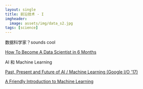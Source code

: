 ```yaml
---
layout: single
title: 前沿技术 - I
imgheader:
  image: assets/img/data_s2.jpg
tags: [science]
---
```


数据科学家？sounds cool

[How To Become A Data Scientist in 6 Months](https://www.youtube.com/watch?v=aio6wCCwHSc)

AI 和 Machine Learning

[Past, Present and Future of AI / Machine Learning (Google I/O '17)](https://www.youtube.com/watch?v=0ueamFGdOpA)

[A Friendly Introduction to Machine Learning](https://www.youtube.com/watch?v=IpGxLWOIZy4)
